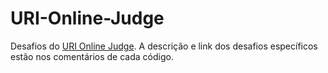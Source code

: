﻿# URI-Online-Judge
Desafios do <a href="https://www.urionlinejudge.com.br/judge/en/problems/view/1002">URI Online Judge</a>. 
A descrição e link dos desafios específicos estão nos comentários de cada código.

